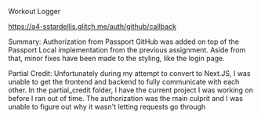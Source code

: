 Workout Logger

https://a4-sstardellis.glitch.me/auth/github/callback

Summary: Authorization from Passport GitHub was added on top of the Passport Local implementation from the previous assignment. Aside from that, minor fixes have been made to the styling, like the login page.

Partial Credit:
Unfortunately during my attempt to convert to Next.JS, I was unable to get the frontend and backend to fully communicate with each other.
In the partial_credit folder, I have the current project I was working on before I ran out of time. 
The authorization was the main culprit and I was unable to figure out why it wasn't letting requests go through
